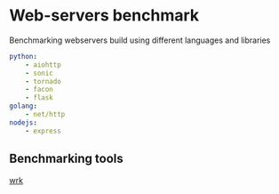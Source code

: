 # Web-servers benchmark

Benchmarking webservers build using different languages and libraries

```yaml
python:
	- aiohttp
	- sonic
	- tornado
	- facon
	- flask
golang:
	- net/http
nodejs:
	- express
```

## Benchmarking tools

<a href="https://github.com/wg/wrk/" target="_blank">wrk</a>

